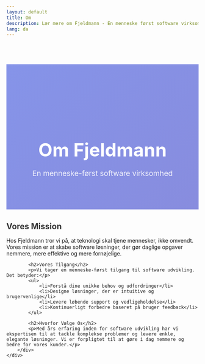 ```yaml
---
layout: default
title: Om
description: Lær mere om Fjeldmann - En menneske først software virksomhed
lang: da
---
```


<div class="page-header">
    <div class="container">
        <h1>Om Fjeldmann</h1>
        <p>En menneske-først software virksomhed</p>
    </div>
</div>

<div class="content-section">
    <div class="container">
        <div class="about-content">
            <h2>Vores Mission</h2>
            <p>Hos Fjeldmann tror vi på, at teknologi skal tjene mennesker, ikke omvendt. Vores mission er at skabe software løsninger, der gør daglige opgaver nemmere, mere effektive og mere fornøjelige.</p>
            
            <h2>Vores Tilgang</h2>
            <p>Vi tager en menneske-først tilgang til software udvikling. Det betyder:</p>
            <ul>
                <li>Forstå dine unikke behov og udfordringer</li>
                <li>Designe løsninger, der er intuitive og brugervenlige</li>
                <li>Levere løbende support og vedligeholdelse</li>
                <li>Kontinuerligt forbedre baseret på bruger feedback</li>
            </ul>
            
            <h2>Hvorfor Vælge Os</h2>
            <p>Med års erfaring inden for software udvikling har vi ekspertisen til at tackle komplekse problemer og levere enkle, elegante løsninger. Vi er forpligtet til at gøre i dag nemmere og bedre for vores kunder.</p>
        </div>
    </div>
</div>

<style>
.page-header {
    background: linear-gradient(135deg, rgba(102, 126, 234, 0.8) 0%, rgba(118, 75, 162, 0.8) 100%), url('{{ "/assets/images/slide1.jpg" | relative_url }}');
    background-size: cover;
    background-position: center;
    background-attachment: fixed;
    color: white;
    padding: 8rem 2rem 4rem;
    text-align: center;
    margin-top: 70px;
}

.page-header h1 {
    font-size: 3rem;
    margin-bottom: 1rem;
}

.page-header p {
    font-size: 1.2rem;
    opacity: 0.9;
}

.about-content h2 {
    color: #333;
    margin-top: 2rem;
    margin-bottom: 1rem;
}

.about-content ul {
    margin: 1rem 0;
    padding-left: 2rem;
}

.about-content li {
    margin-bottom: 0.5rem;
    line-height: 1.6;
}
</style>